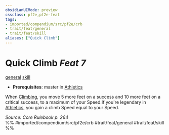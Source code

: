 ```yaml
---
obsidianUIMode: preview
cssclass: pf2e,pf2e-feat
tags:
- imported/compendium/src/pf2e/crb
- trait/feat/general
- trait/feat/skill
aliases: ["Quick Climb"]
---
```

# Quick Climb  *Feat 7*  
[general](general.md)  [skill](skill.md)  

- **Prerequisites**: master in [Athletics](../skills.md#Athletics)

When [Climbing](climb.md), you move 5 more feet on a success and 10 more feet on a critical success, to a maximum of your Speed.If you're legendary in [Athletics](../skills.md#Athletics), you gain a climb Speed equal to your Speed.

*Source: Core Rulebook p. 264*  
%% #imported/compendium/src/pf2e/crb #trait/feat/general #trait/feat/skill %%